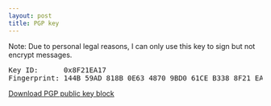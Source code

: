 ```yaml
---
layout: post
title: PGP key
---
```


Note: Due to personal legal reasons, I can only use this key to sign but not encrypt messages.

<pre>Key ID:      0x8F21EA17
Fingerprint: 144B 59AD 818B 0E63 4870 9BD0 61CE B338 8F21 EA17</pre>

<a href="/pgp.asc" target="_blank">Download PGP public key block</a>
